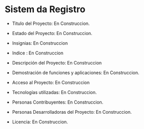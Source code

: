 <h1> Sistem da Registro</h1>

- Titulo del Proyecto: En Construccion.
  
- Estado del Proyecto: En Construccion.
  
- Insignias: En Construccion

- Indice : En Construccion

- Descripción del Proyecto: En Construccion

- Demostración de funciones y aplicaciones: En Construccion.

- Acceso al Proyecto: En Construccion

- Tecnologías utilizadas: En Construccion.

- Personas Contribuyentes: En Construccion.

- Personas Desarrolladoras del Proyecto: En Construccion.

- Licencia: En Construccion.
